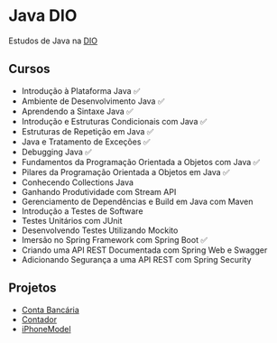 # Java DIO
Estudos de Java na [DIO](web.dio.me)

## Cursos
- Introdução à Plataforma Java ✅
- Ambiente de Desenvolvimento Java ✅
- Aprendendo a Sintaxe Java ✅
- Introdução e Estruturas Condicionais com Java ✅
- Estruturas de Repetição em Java ✅
- Java e Tratamento de Exceções ✅
- Debugging Java ✅
- Fundamentos da Programação Orientada a Objetos com Java ✅
- Pilares da Programação Orientada a Objetos em Java ✅
- Conhecendo Collections Java 
- Ganhando Produtividade com Stream API
- Gerenciamento de Dependências e Build em Java com Maven
- Introdução a Testes de Software
- Testes Unitários com JUnit
- Desenvolvendo Testes Utilizando Mockito
- Imersão no Spring Framework com Spring Boot ✅
- Criando uma API REST Documentada com Spring Web e Swagger
- Adicionando Segurança a uma API REST com Spring Security


## Projetos

- [Conta Bancária](https://github.com/otonielnn/Dio-Java/tree/main/DesafioDeProjeto/ContaBanco)
- [Contador](https://github.com/otonielnn/Dio-Java/tree/main/DesafioDeProjeto/DesafioControleFluxo)
- [iPhoneModel]()